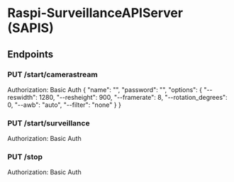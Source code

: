 # Raspi-SurveillanceAPIServer (SAPIS)

## Endpoints

### PUT /start/camerastream

Authorization: Basic Auth
{
	"name": "<name>",
	"password": "<password>",
	"options": {
		"--reswidth": 1280,
		"--resheight": 900,
		"--framerate": 8,
		"--rotation_degrees": 0,
		"--awb": "auto",
		"--filter": "none"
	}
}

### PUT /start/surveillance

Authorization: Basic Auth

### PUT /stop

Authorization: Basic Auth
